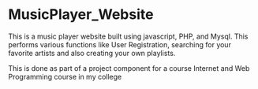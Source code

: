 # MusicPlayer_Website

This is a music player website built using javascript, PHP, and Mysql. This performs various functions like User Registration, searching for your favorite artists 
and also creating your own playlists.

This is done as part of a project component for a course Internet and Web Programming course in my college
